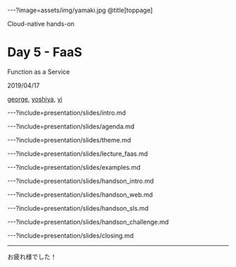 ---?image=assets/img/yamaki.jpg
@title[toppage]

Cloud-native hands-on

# Day 5 - FaaS
Function as a Service

2019/04/17

[george](https://github.com/take4mats/), [yoshiya](), [yi]()

---?include=presentation/slides/intro.md

---?include=presentation/slides/agenda.md

---?include=presentation/slides/theme.md

---?include=presentation/slides/lecture_faas.md

---?include=presentation/slides/examples.md

---?include=presentation/slides/handson_intro.md

---?include=presentation/slides/handson_web.md

---?include=presentation/slides/handson_sls.md

---?include=presentation/slides/handson_challenge.md

---?include=presentation/slides/closing.md

---

お疲れ様でした！
